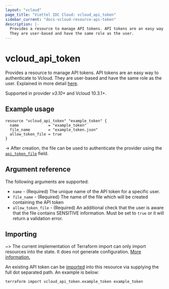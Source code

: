 ```yaml
---
layout: "vcloud"
page_title: "Viettel IDC Cloud: vcloud_api_token"
sidebar_current: "docs-vcloud-resource-api-token"
description: |-
  Provides a resource to manage API tokens. API tokens are an easy way to authenticate to Vcloud. 
  They are user-based and have the same role as the user.
---
```


# vcloud\_api\_token 

Provides a resource to manage API tokens. API tokens are an easy way to authenticate to Vcloud. 
They are user-based and have the same role as the user. Explained in more detail [here][api-tokens].

Supported in provider *v3.10+* and Vcloud 10.3.1+.

## Example usage

```hcl
resource "vcloud_api_token" "example_token" {
  name             = "example_token"
  file_name        = "example_token.json"
  allow_token_file = true
}
```

-> After creation, the file can be used to authenticate the provider using the [`api_token_file`][provider-api-token-file] field.

## Argument reference

The following arguments are supported:

* `name` - (Required) The unique name of the API token for a specific user.
* `file_name` - (Required) The name of the file which will be created containing the API token
* `allow_token_file` - (Required) An additional check that the user is aware that the file contains
  SENSITIVE information. Must be set to `true` or it will return a validation error.

## Importing

~> The current implementation of Terraform import can only import resources into the state.
It does not generate configuration. [More information.][docs-import]

An existing API token can be [imported][docs-import] into this resource via supplying
the full dot separated path. An example is below:

```
terraform import vcloud_api_token.example_token example_token
```

[api-tokens]: https://blogs.vmware.com/cloudprovider/2022/03/cloud-director-api-token.html
[docs-import]: https://www.terraform.io/docs/import/
[provider-api-token-file]: /providers/vmware/vcloud/latest/docs#api_token_file
